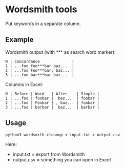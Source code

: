 Wordsmith tools
===============

Put keywords in a separate column.


Example
-------

Wordsmith output (with *** as search word marker):

    N | Concordance              |
    1 | ...foo foo***bar baz...  |
    2 | ...foo Foo***bar, baz... |
    3 | ...foo bar***bar baz...  |

Columns in Excel:

    N | Before | Word   | After    | Simple |
    1 | ...foo | foobar |  baz...  | foobar |
    2 | ...foo | Foobar | , baz... | foobar |
    3 | ...foo | barbar |  baz...  | barbar |


Usage
-----

    python3 wordsmith-cleanup < input.txt > output.csv

Here:

- input.txt = export from Wordsmith
- output.csv = something you can open in Excel
